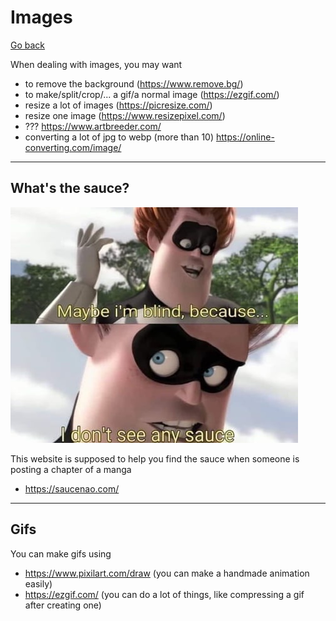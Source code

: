 # Images

[Go back](..)

When dealing with images, you may want

* to remove the background (<https://www.remove.bg/>)
* to make/split/crop/... a gif/a normal image (<https://ezgif.com/>)
* resize a lot of images (<https://picresize.com/>)
* resize one image (<https://www.resizepixel.com/>)
* ??? <https://www.artbreeder.com/>
* converting a lot of jpg to webp (more than 10) <https://online-converting.com/image/>

<hr class="sr">

## What's the sauce?

![sauce](sauce.jpg)

This website is supposed to help
you find the sauce when someone is
posting a chapter of a manga

* <https://saucenao.com/>

<hr class="sl">

## Gifs

You can make gifs using

* <https://www.pixilart.com/draw> (you can make a handmade animation easily)
* <https://ezgif.com/> (you can do a lot of things, like compressing a gif after creating one)